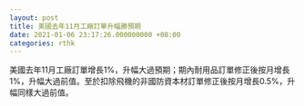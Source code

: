 ```yaml
---
layout: post
title: 美國去年11月工廠訂單升幅勝預期
date: 2021-01-06 23:17:26.000000000 +08:00
categories: rthk
---
```


美國去年11月工廠訂單增長1%，升幅大過預期；期內耐用品訂單修正後按月增長1%，升幅大過前值。至於扣除飛機的非國防資本材訂單修正後按月增長0.5%，升幅同樣大過前值。
